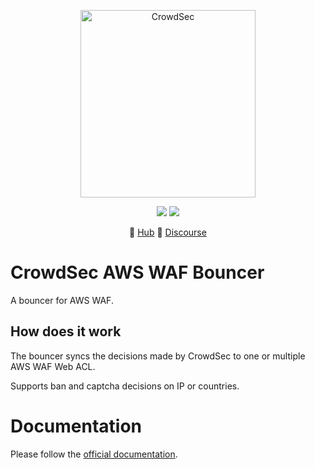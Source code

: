 <p align="center">
<img src="https://github.com/crowdsecurity/cs-aws-waf-bouncer/raw/main/docs/assets/crowdsec_aws_waf.png" alt="CrowdSec" title="CrowdSec" width="280" height="300" />
</p>
<p align="center">
<img src="https://img.shields.io/badge/build-pass-green">
<img src="https://img.shields.io/badge/tests-pass-green">
</p>
<p align="center">
&#x1F4A0; <a href="https://hub.crowdsec.net">Hub</a>
&#128172; <a href="https://discourse.crowdsec.net">Discourse </a>
</p>

# CrowdSec AWS WAF Bouncer

A bouncer for AWS WAF.

## How does it work

The bouncer syncs the decisions made by CrowdSec to one or multiple AWS WAF Web ACL.

Supports ban and captcha decisions on IP or countries.
# Documentation

Please follow the [official documentation](https://docs.crowdsec.net/docs/bouncers/aws-waf).